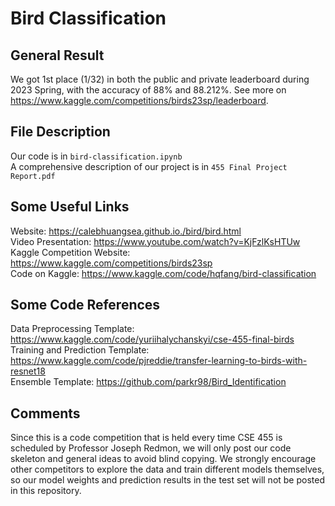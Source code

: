 # Bird Classification

## General Result
We got 1st place (1/32) in both the public and private leaderboard during 2023 Spring, with the accuracy of 88% and 88.212%. See more on https://www.kaggle.com/competitions/birds23sp/leaderboard.

## File Description
Our code is in `bird-classification.ipynb` <br>
A comprehensive description of our project is in `455 Final Project Report.pdf`

## Some Useful Links
Website: https://calebhuangsea.github.io./bird/bird.html <br>
Video Presentation: https://www.youtube.com/watch?v=KjFzlKsHTUw <br>
Kaggle Competition Website: https://www.kaggle.com/competitions/birds23sp <br>
Code on Kaggle: https://www.kaggle.com/code/hqfang/bird-classification

## Some Code References
Data Preprocessing Template: https://www.kaggle.com/code/yuriihalychanskyi/cse-455-final-birds <br>
Training and Prediction Template: https://www.kaggle.com/code/pjreddie/transfer-learning-to-birds-with-resnet18 <br>
Ensemble Template: https://github.com/parkr98/Bird_Identification

## Comments
Since this is a code competition that is held every time CSE 455 is scheduled by Professor Joseph Redmon, we will only post our code skeleton and general ideas to avoid blind copying. We strongly encourage other competitors to explore the data and train different models themselves, so our model weights and prediction results in the test set will not be posted in this repository.
